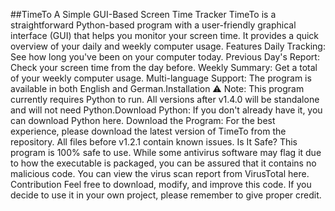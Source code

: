 ##TimeTo
​A Simple GUI-Based Screen Time Tracker
​TimeTo is a straightforward Python-based program with a user-friendly graphical interface (GUI) that helps you monitor your screen time. It provides a quick overview of your daily and weekly computer usage.
​Features
​Daily Tracking: See how long you've been on your computer today.
​Previous Day's Report: Check your screen time from the day before.
​Weekly Summary: Get a total of your weekly computer usage.
​Multi-language Support: The program is available in both English and German.
​Installation
​⚠️ Note: This program currently requires Python to run. All versions after v1.4.0 will be standalone and will not need Python.
​Download Python: If you don't already have it, you can download Python here.
​Download the Program: For the best experience, please download the latest version of TimeTo from the repository. All files before v1.2.1 contain known issues.
​Is It Safe?
​This program is 100% safe to use. While some antivirus software may flag it due to how the executable is packaged, you can be assured that it contains no malicious code. You can view the virus scan report from VirusTotal here.
​Contribution
​Feel free to download, modify, and improve this code. If you decide to use it in your own project, please remember to give proper credit.